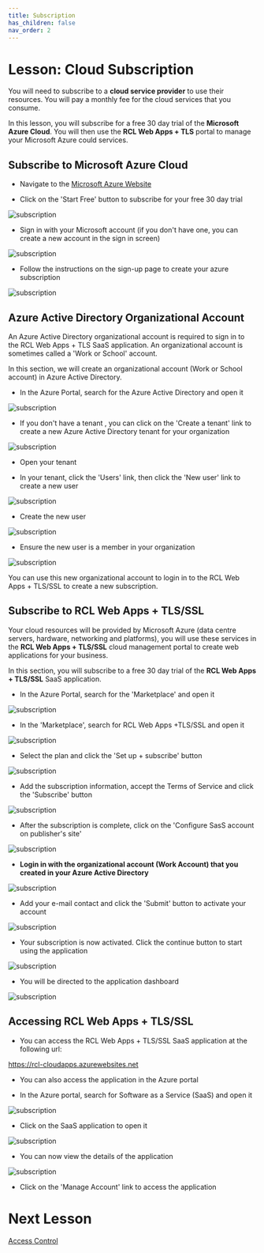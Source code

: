 ```yaml
---
title: Subscription
has_children: false
nav_order: 2
---
```


# Lesson: Cloud Subscription

You will need to subscribe to a **cloud service provider** to use their resources. You will pay a monthly fee for the cloud services that you consume.

In this lesson, you will subscribe for a free 30 day trial of the **Microsoft Azure Cloud**. You will then use the **RCL Web Apps + TLS** portal to manage your Microsoft Azure could services.

## Subscribe to Microsoft Azure Cloud

- Navigate to the [Microsoft Azure Website](https://azure.microsoft.com/en-us/free/)

- Click on the 'Start Free' button to subscribe for your free 30 day trial

![subscription](images/subscribe-azure.PNG)

- Sign in with your Microsoft account (if you don't have one, you can create a new account in the sign in screen)

![subscription](images/subscribe-mft-signup.PNG)

- Follow the instructions on the sign-up page to create your azure subscription

![subscription](images/subscribe-azure2.PNG)

## Azure Active Directory Organizational Account

An Azure Active Directory organizational account is required to sign in to the RCL Web Apps + TLS SaaS application. An organizational account is sometimes called a 'Work or School' account.

In this section, we will create an organizational account (Work or School account) in Azure Active Directory. 

- In the Azure Portal, search for the Azure Active Directory and open it

![subscription](images/aad-open.PNG)

- If you don't have a tenant , you can click on the 'Create a tenant' link to create a new Azure Active Directory tenant for your organization

![subscription](images/aad-tenant.PNG)

- Open your tenant

- In your tenant, click the 'Users' link, then click the 'New user' link to create a new user

![subscription](images/aad-users.PNG)

- Create the new user

![subscription](images/aad-user-create.PNG)

- Ensure the new user is a member in your organization

![subscription](images/aad-user-member.PNG)

You can use this new organizational account to login in to the RCL Web Apps + TLS/SSL to create a new subscription.


## Subscribe to RCL Web Apps + TLS/SSL

Your cloud resources will be provided by Microsoft Azure (data centre servers, hardware, networking and platforms), you will use these services in the **RCL Web Apps + TLS/SSL** cloud management portal to create web applications for your business.

In this section, you will subscribe to a free 30 day trial of the **RCL Web Apps + TLS/SSL** SaaS application.

- In the Azure Portal, search for the 'Marketplace' and open it

![subscription](images/subscribe-marketplace.PNG)

- In the 'Marketplace', search for RCL Web Apps +TLS/SSL and open it

![subscription](images/subscribe-rcl-webapps.PNG)

- Select the plan and click the 'Set up + subscribe' button

![subscription](images/subscribe-rcl-webapps2.PNG)

- Add the subscription information, accept the Terms of Service and click the 'Subscribe' button

![subscription](images/subscribe-rcl-webapps3.PNG)

- After the subscription is complete, click on the 'Configure SasS account on publisher's site'

![subscription](images/subscribe-rcl-webapps4.PNG)

- **Login in with the organizational account (Work Account) that you created in your Azure Active Directory**

![subscription](images/subscribe-rcl-webapps5.PNG)

- Add your e-mail contact and click the 'Submit' button to activate your account

![subscription](images/subscribe-rcl-webapps6.PNG)

- Your subscription is now activated. Click the continue button to start using the application

![subscription](images/subscribe-rcl-webapps7.PNG)

- You will be directed to the application dashboard

![subscription](images/subscribe-rcl-webapps8.PNG)

## Accessing RCL Web Apps + TLS/SSL

- You can access the RCL Web Apps + TLS/SSL SaaS application at the following url:

https://rcl-cloudapps.azurewebsites.net

- You can also access the application in the Azure portal

- In the Azure portal, search for Software as a Service (SaaS) and open it

![subscription](images/subscribe-saas.PNG)

- Click on the SaaS application to open it

![subscription](images/subscribe-saas2.PNG)

- You can now view the details of the application

![subscription](images/subscribe-saas3.PNG)

- Click on the 'Manage Account' link to access the application

# Next Lesson

[Access Control](https://rcl-cloud-apps.github.io/cloud101/access-control.html)

